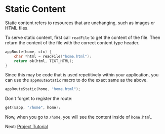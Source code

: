 # Static Content

Static content refers to resources that are unchanging, such as images or HTML files.

To serve static content, first call `readFile` to get the content of the file. Then return the content of the file with the correct content type header.

```c
appRoute(home, ctx) {
    char *html = readFile("home.html");
    return ok(html, TEXT_HTML);
}
```

Since this may be code that is used repetitively within your application, you can use the `appRouteStatic` macro to do the exact same as the above.

```c
appRouteStatic(home, "home.html");
```

Don't forget to register the route:

```c
get(&app, "/home", home);
```

Now, when you go to `/home`, you will see the content inside of `home.html`.

Next: [Project Tutorial](../tutorial/tutorial.md)